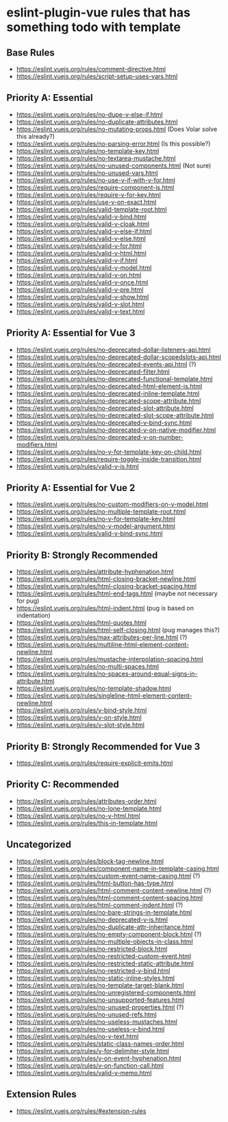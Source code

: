 # eslint-plugin-vue rules that has something todo with template

## Base Rules

- https://eslint.vuejs.org/rules/comment-directive.html
- https://eslint.vuejs.org/rules/script-setup-uses-vars.html

## Priority A: Essential

- https://eslint.vuejs.org/rules/no-dupe-v-else-if.html
- https://eslint.vuejs.org/rules/no-duplicate-attributes.html
- https://eslint.vuejs.org/rules/no-mutating-props.html (Does Volar solve this already?)
- https://eslint.vuejs.org/rules/no-parsing-error.html (Is this possible?)
- https://eslint.vuejs.org/rules/no-template-key.html
- https://eslint.vuejs.org/rules/no-textarea-mustache.html
- https://eslint.vuejs.org/rules/no-unused-components.html (Not sure)
- https://eslint.vuejs.org/rules/no-unused-vars.html
- https://eslint.vuejs.org/rules/no-use-v-if-with-v-for.html
- https://eslint.vuejs.org/rules/require-component-is.html
- https://eslint.vuejs.org/rules/require-v-for-key.html
- https://eslint.vuejs.org/rules/use-v-on-exact.html
- https://eslint.vuejs.org/rules/valid-template-root.html
- https://eslint.vuejs.org/rules/valid-v-bind.html
- https://eslint.vuejs.org/rules/valid-v-cloak.html
- https://eslint.vuejs.org/rules/valid-v-else-if.html
- https://eslint.vuejs.org/rules/valid-v-else.html
- https://eslint.vuejs.org/rules/valid-v-for.html
- https://eslint.vuejs.org/rules/valid-v-html.html
- https://eslint.vuejs.org/rules/valid-v-if.html
- https://eslint.vuejs.org/rules/valid-v-model.html
- https://eslint.vuejs.org/rules/valid-v-on.html
- https://eslint.vuejs.org/rules/valid-v-once.html
- https://eslint.vuejs.org/rules/valid-v-pre.html
- https://eslint.vuejs.org/rules/valid-v-show.html
- https://eslint.vuejs.org/rules/valid-v-slot.html
- https://eslint.vuejs.org/rules/valid-v-text.html

## Priority A: Essential for Vue 3

- https://eslint.vuejs.org/rules/no-deprecated-dollar-listeners-api.html
- https://eslint.vuejs.org/rules/no-deprecated-dollar-scopedslots-api.html
- https://eslint.vuejs.org/rules/no-deprecated-events-api.html (?)
- https://eslint.vuejs.org/rules/no-deprecated-filter.html
- https://eslint.vuejs.org/rules/no-deprecated-functional-template.html
- https://eslint.vuejs.org/rules/no-deprecated-html-element-is.html
- https://eslint.vuejs.org/rules/no-deprecated-inline-template.html
- https://eslint.vuejs.org/rules/no-deprecated-scope-attribute.html
- https://eslint.vuejs.org/rules/no-deprecated-slot-attribute.html
- https://eslint.vuejs.org/rules/no-deprecated-slot-scope-attribute.html
- https://eslint.vuejs.org/rules/no-deprecated-v-bind-sync.html
- https://eslint.vuejs.org/rules/no-deprecated-v-on-native-modifier.html
- https://eslint.vuejs.org/rules/no-deprecated-v-on-number-modifiers.html
- https://eslint.vuejs.org/rules/no-v-for-template-key-on-child.html
- https://eslint.vuejs.org/rules/require-toggle-inside-transition.html
- https://eslint.vuejs.org/rules/valid-v-is.html

## Priority A: Essential for Vue 2

- https://eslint.vuejs.org/rules/no-custom-modifiers-on-v-model.html
- https://eslint.vuejs.org/rules/no-multiple-template-root.html
- https://eslint.vuejs.org/rules/no-v-for-template-key.html
- https://eslint.vuejs.org/rules/no-v-model-argument.html
- https://eslint.vuejs.org/rules/valid-v-bind-sync.html

## Priority B: Strongly Recommended

- https://eslint.vuejs.org/rules/attribute-hyphenation.html
- https://eslint.vuejs.org/rules/html-closing-bracket-newline.html
- https://eslint.vuejs.org/rules/html-closing-bracket-spacing.html
- https://eslint.vuejs.org/rules/html-end-tags.html (maybe not necessary for pug)
- https://eslint.vuejs.org/rules/html-indent.html (pug is based on indentation)
- https://eslint.vuejs.org/rules/html-quotes.html
- https://eslint.vuejs.org/rules/html-self-closing.html (pug manages this?)
- https://eslint.vuejs.org/rules/max-attributes-per-line.html (?)
- https://eslint.vuejs.org/rules/multiline-html-element-content-newline.html
- https://eslint.vuejs.org/rules/mustache-interpolation-spacing.html
- https://eslint.vuejs.org/rules/no-multi-spaces.html
- https://eslint.vuejs.org/rules/no-spaces-around-equal-signs-in-attribute.html
- https://eslint.vuejs.org/rules/no-template-shadow.html
- https://eslint.vuejs.org/rules/singleline-html-element-content-newline.html
- https://eslint.vuejs.org/rules/v-bind-style.html
- https://eslint.vuejs.org/rules/v-on-style.html
- https://eslint.vuejs.org/rules/v-slot-style.html

## Priority B: Strongly Recommended for Vue 3

- https://eslint.vuejs.org/rules/require-explicit-emits.html

## Priority C: Recommended

- https://eslint.vuejs.org/rules/attributes-order.html
- https://eslint.vuejs.org/rules/no-lone-template.html
- https://eslint.vuejs.org/rules/no-v-html.html
- https://eslint.vuejs.org/rules/this-in-template.html

## Uncategorized

- https://eslint.vuejs.org/rules/block-tag-newline.html
- https://eslint.vuejs.org/rules/component-name-in-template-casing.html
- https://eslint.vuejs.org/rules/custom-event-name-casing.html (?)
- https://eslint.vuejs.org/rules/html-button-has-type.html
- https://eslint.vuejs.org/rules/html-comment-content-newline.html (?)
- https://eslint.vuejs.org/rules/html-comment-content-spacing.html
- https://eslint.vuejs.org/rules/html-comment-indent.html (?)
- https://eslint.vuejs.org/rules/no-bare-strings-in-template.html
- https://eslint.vuejs.org/rules/no-deprecated-v-is.html
- https://eslint.vuejs.org/rules/no-duplicate-attr-inheritance.html
- https://eslint.vuejs.org/rules/no-empty-component-block.html (?)
- https://eslint.vuejs.org/rules/no-multiple-objects-in-class.html
- https://eslint.vuejs.org/rules/no-restricted-block.html
- https://eslint.vuejs.org/rules/no-restricted-custom-event.html
- https://eslint.vuejs.org/rules/no-restricted-static-attribute.html
- https://eslint.vuejs.org/rules/no-restricted-v-bind.html
- https://eslint.vuejs.org/rules/no-static-inline-styles.html
- https://eslint.vuejs.org/rules/no-template-target-blank.html
- https://eslint.vuejs.org/rules/no-unregistered-components.html
- https://eslint.vuejs.org/rules/no-unsupported-features.html
- https://eslint.vuejs.org/rules/no-unused-properties.html (?)
- https://eslint.vuejs.org/rules/no-unused-refs.html
- https://eslint.vuejs.org/rules/no-useless-mustaches.html
- https://eslint.vuejs.org/rules/no-useless-v-bind.html
- https://eslint.vuejs.org/rules/no-v-text.html
- https://eslint.vuejs.org/rules/static-class-names-order.html
- https://eslint.vuejs.org/rules/v-for-delimiter-style.html
- https://eslint.vuejs.org/rules/v-on-event-hyphenation.html
- https://eslint.vuejs.org/rules/v-on-function-call.html
- https://eslint.vuejs.org/rules/valid-v-memo.html

## Extension Rules

- https://eslint.vuejs.org/rules/#extension-rules
